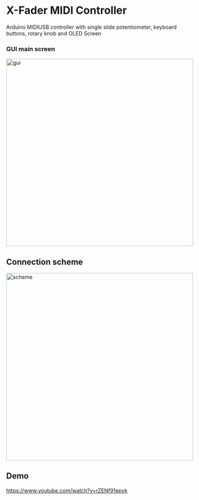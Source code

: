 # X-Fader MIDI Controller
Arduino MIDIUSB controller with single slide potentiometer, keyboard buttons, rotary knob and OLED Screen

### GUI main screen
<img width="500" alt="gui" src="https://github.com/MikitaLisavets/midi-crossfader/assets/1909810/ce60872c-4dc1-48ec-b29f-093b371772ce">

## Connection scheme
<img width="500" alt="scheme" src="https://github.com/MikitaLisavets/midi-crossfader/assets/1909810/43e1c34a-1768-436f-9a3a-0ce396f44e35">

## Demo
https://www.youtube.com/watch?v=rZENf91epyk
